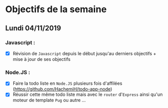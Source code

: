 # Objectifs de la semaine

## Lundi 04/11/2019

### Javascript :

- [x] Révision de `Javascript` depuis le début jusqu'au derniers objectifs + mise à jour de ses objectifs

### Node.JS :

- [x] Faire la todo liste en `Node.JS` plusieurs fois d'affilées (https://github.com/HachemiH/todo-app-node)
- [x] Réussir cette même todo liste mais avec le `router` d'`Express` ainsi qu'un moteur de template `Pug` ou autre …
